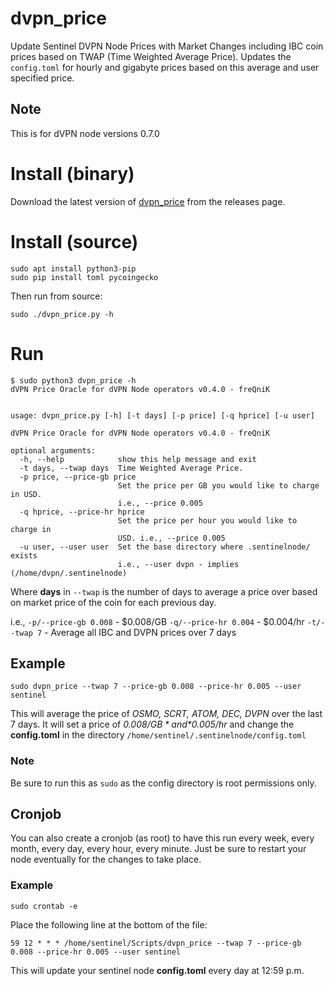 # dvpn_price
Update Sentinel DVPN Node Prices with Market Changes including IBC coin prices based on TWAP (Time Weighted Average Price). Updates the `config.toml` for hourly and gigabyte prices based on this average and user specified price. 

## Note 

This is for dVPN node versions 0.7.0

# Install (binary)

Download the latest version of [dvpn_price](https://github.com/freQniK/dvpn_price/releases/download/v0.4.0/dvpn_price) from the releases page.

# Install (source)
```shell
sudo apt install python3-pip
sudo pip install toml pycoingecko
```

Then run from source:

```shell
sudo ./dvpn_price.py -h
```

# Run

```shell
$ sudo python3 dvpn_price -h
dVPN Price Oracle for dVPN Node operators v0.4.0 - freQniK


usage: dvpn_price.py [-h] [-t days] [-p price] [-q hprice] [-u user]

dVPN Price Oracle for dVPN Node operators v0.4.0 - freQniK

optional arguments:
  -h, --help            show this help message and exit
  -t days, --twap days  Time Weighted Average Price.
  -p price, --price-gb price
                        Set the price per GB you would like to charge in USD.
                        i.e., --price 0.005
  -q hprice, --price-hr hprice
                        Set the price per hour you would like to charge in
                        USD. i.e., --price 0.005
  -u user, --user user  Set the base directory where .sentinelnode/ exists
                        i.e., --user dvpn - implies (/home/dvpn/.sentinelnode)

```

Where **days** in `--twap` is the number of days to average a price over based on market price of the coin for each previous day. 

i.e., 
`-p/--price-gb 0.008` - $0.008/GB
`-q/--price-hr 0.004` - $0.004/hr
`-t/--twap 7` - Average all IBC and DVPN prices over 7 days 

## Example
```shell
sudo dvpn_price --twap 7 --price-gb 0.008 --price-hr 0.005 --user sentinel
```

This will average the price of *OSMO, SCRT, ATOM, DEC, DVPN* over the last 7 days. It will set a price of *$0.008/GB* and *$0.005/hr* and change the **config.toml** in the directory `/home/sentinel/.sentinelnode/config.toml`

### Note
Be sure to run this as `sudo` as the config directory is root permissions only. 

## Cronjob
You can also create a cronjob (as root) to have this run every week, every month, every day, every hour, every minute. Just be sure to restart your node eventually for the changes to take place.

### Example
```shell
sudo crontab -e
```

Place the following line at the bottom of the file:
```
59 12 * * * /home/sentinel/Scripts/dvpn_price --twap 7 --price-gb 0.008 --price-hr 0.005 --user sentinel
```

This will update your sentinel node **config.toml** every day at 12:59 p.m.


